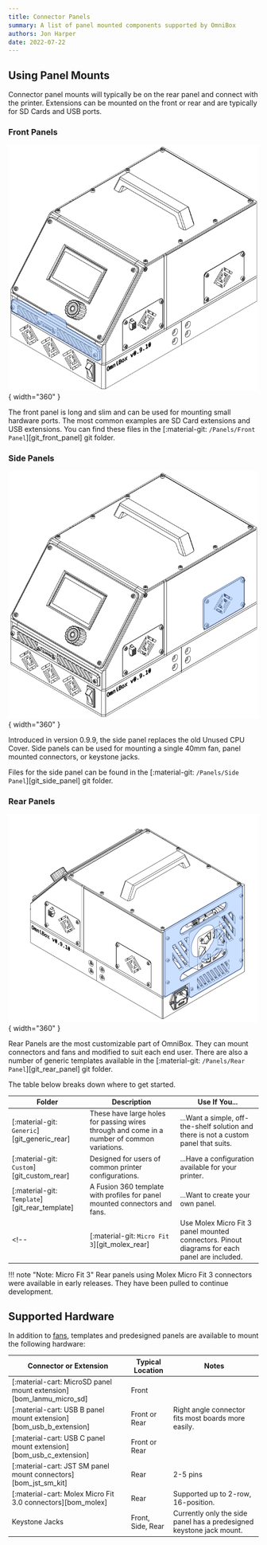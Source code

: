 ```yaml
---
title: Connector Panels
summary: A list of panel mounted components supported by OmniBox
authors: Jon Harper
date: 2022-07-22
---
```


## Using Panel Mounts

 Connector panel mounts will typically be on the rear panel and connect with the printer. Extensions can be mounted on the front or rear and are typically for SD Cards and USB ports.

### Front Panels

![front panel example][img_front]{ width="360" }

The front panel is long and slim and can be used for mounting small hardware ports. The most common examples are SD Card extensions and USB extensions. You can find these files in the [:material-git: `/Panels/Front Panel`][git_front_panel] git folder.

### Side Panels

![side panel example][img_side]{ width="360" }

Introduced in version 0.9.9, the side panel replaces the old Unused CPU Cover. Side panels can be used for mounting a single 40mm fan, panel mounted connectors, or keystone jacks.

Files for the side panel can be found in the [:material-git: `/Panels/Side Panel`][git_side_panel] git folder.

### Rear Panels

![rear panel example][img_rear]{ width="360" }

Rear Panels are the most customizable part of OmniBox. They can mount connectors and fans and modified to suit each end user. There are also a number of generic templates available in the [:material-git: `/Panels/Rear Panel`][git_rear_panel] git folder.

The table below breaks down where to get started.

| Folder           | Description | Use If You... |
|------------------|-------------|-----------|
| [:material-git: `Generic`][git_generic_rear]  | These have large holes for passing wires through and come in a number of common variations. | ...Want a simple, off-the-shelf solution and there is not a custom panel that suits. |
| [:material-git: `Custom`][git_custom_rear]   | Designed for users of common printer configurations. | ...Have a configuration available for your printer. |
| [:material-git: `Template`][git_rear_template] | A Fusion 360 template with profiles for panel mounted connectors and fans. | ...Want to create your own panel. |
<!-- | [:material-git: `Micro Fit 3`][git_molex_rear]    | Use Molex Micro Fit 3 panel mounted connectors. Pinout diagrams for each panel are included. | ...Want to create a diconnectable wiring harness for your printer. | -->

!!! note "Note: Micro Fit 3"
    Rear panels using Molex Micro Fit 3 connectors were available in early releases. They have been pulled to continue development.

## Supported Hardware

In addition to [fans][fans], templates and predesigned panels are available to mount the following hardware:

| Connector or Extension | Typical Location | Notes |
|------------------------|----------|-------|
| [:material-cart: MicroSD panel mount extension][bom_lanmu_micro_sd] | Front | |
| [:material-cart: USB B panel mount extension][bom_usb_b_extension] | Front or Rear | Right angle connector fits most boards more easily. |
| [:material-cart: USB C panel mount extension][bom_usb_c_extension] | Front or Rear | |
| [:material-cart: JST SM panel mount connectors][bom_jst_sm_kit] | Rear | 2-5 pins |
| [:material-cart: Molex Micro Fit 3.0 connectors][bom_molex] | Rear | Supported up to 2-row, 16-position. |
| Keystone Jacks | Front, Side, Rear | Currently only the side panel has a predesigned keystone jack mount. |

[fans]: fans.md

[img_rear]: ../img/components/rear.png
[img_front]: ../img/components/front_panel.png
[img_side]: ../img/components/side.png
